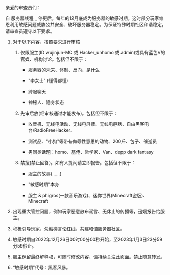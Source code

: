 亲爱的审查员们：

自 服务器线程 `_` 停更后，每年的12月底成为服务器的敏感时期。这时部分玩家肯恩利用敏感问题威胁公共安全、破坏服务器稳定。为保证特殊时期社区和谐稳定，请审查员遵守以下要求。

1. 对于以下内容，按照要求进行审核

    1. 仅限服主(ID wujinjun-MC 或 Hacker_unhomo 或 admin)或具有蓝色V的官媒、机构讨论。包括但不限于：

        * 服务器的未来、体制、反向、是什么

        * "李女士" (懂得都懂)

        * 跨服聊天

        * 神秘人、隐身状态

    2. 先审后放(经审核通过才能发布)。包括但不限于：

        * 收音机、无线电活动、无线电屏蔽、无线电静默、自由黑客电台/RadioFreeHacker、

        * 测试品、"小狗"等带有侮辱性意思的动物、200斤、包子、催逝员

        * 男同类话题：homo、基佬、哲学家、Van、depp dark fantasy

    3. 禁搜(禁止回答)。如有人提问请立即报告。包括但不限于：

        * 服主的故事(……)

        * "敏感时期"本身

        * 服主 & phigros(一款音乐游戏)、迷你世界(Minecraft盗版)、Minecraft

2. 出现重大管控问题，例如玩家恶意散布谣言、无休止的传播等，迅嫂报告给服主。

3. 积极引导玩家，勿触碰言论红线，共建和谐服务器社区。

4. 敏感时期自2022年12月26日00时00分00秒开始，至2023年1月3日23分59分59秒止。

5. 服主保留最终解释权，可随时修改内容，请持续关注此页面。禁止随意转发。

6. “敏感时期”代号：黑客风暴。

